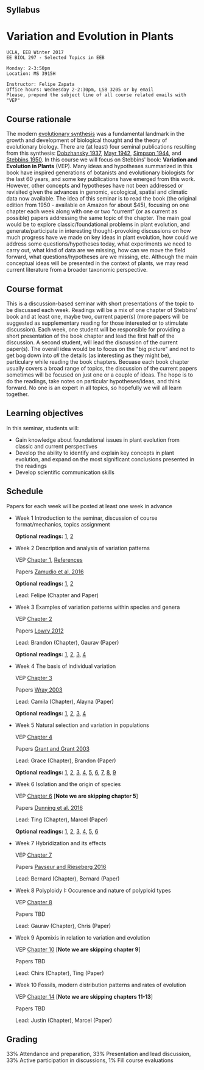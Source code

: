 ## Syllabus

# Variation and Evolution in Plants

    UCLA, EEB Winter 2017
    EE BIOL 297 - Selected Topics in EEB
    
    Monday: 2-3:50pm
    Location: MS 3915H
    
    Instructor: Felipe Zapata
    Office hours: Wednesday 2-2:30pm, LSB 3205 or by email
    Please, prepend the subject line of all course related emails with "VEP"


## Course rationale

The modern [evolutionary synthesis](https://en.wikipedia.org/wiki/Modern_evolutionary_synthesis) was a fundamental landmark in the growth and development of biological thought and the theory of evolutionary biology. There are (at least) four seminal publications resulting from this synthesis: [Dobzhansky 1937](https://en.wikipedia.org/wiki/Genetics_and_the_Origin_of_Species), [Mayr 1942](https://en.wikipedia.org/wiki/Systematics_and_the_Origin_of_Species), [Simpson 1944](https://en.wikipedia.org/wiki/Tempo_and_Mode_in_Evolution), and [Stebbins 1950](https://en.wikipedia.org/wiki/Variation_and_Evolution_in_Plants). In this course we will focus on Stebbins' book: **Variation and Evolution in Plants** (VEP). Many ideas and hypotheses summarized in this book have inspired generations of botanists and evolutionary biologists for the last 60 years, and some key publications have emerged from this work. However, other concepts and hypotheses have not been addressed or revisited given the advances in genomic, ecological, spatial and climatic data now available. The idea of this seminar is to read the book (the original edition from 1950 - available on Amazon for about $45), focusing on one chapter each week along with one or two “current” (or as current as possible) papers addressing the same topic of the chapter. The main goal would be to explore classic/foundational problems in plant evolution, and generate/participate in interesting thought-provoking discussions on how much progress have we made on key ideas in plant evolution, how could we address some questions/hypotheses today, what experiments we need to carry out, what kind of data are we missing, how can we move the field forward, what questions/hypotheses are we missing, etc. Although the main conceptual ideas will be presented in the context of plants, we may read current literature from a broader taxonomic perspective.

## Course format

This is a discussion-based seminar with short presentations of the topic to be discussed each week. Readings will be a mix of one chapter of Stebbins' book and at least one, maybe two, current paper(s) (more papers will be suggested as supplementary reading for those interested or to stimulate discussion). Each week, one student will be responsible for providing a short presentation of the book chapter and lead the first half of the discussion. A second student, will lead the discussion of the current paper(s). The overall idea would be to focus on the "big picture" and not to get bog down into *all* the details (as interesting as they might be), particulary while reading the book chapters. Becuase each book chapter usually covers a broad range of topics, the discussion of the current papers sometimes will be focused on just one or a couple of ideas. The hope is to do the readings, take notes on particular hypotheses/ideas, and think forward. No one is an expert in all topics, so hopefully we will all learn together. 

## Learning objectives

In this seminar, students will:

* Gain knowledge about foundational issues in plant evolution from classic and current perspectives
* Develop the ability to identify and explain key concepts in plant evolution, and expand on the most significant conclusions presented in the readings 
* Develop scientific communication skills

## Schedule

Papers for each week will be posted at least one week in advance

* Week 1 Introduction to the seminar, discussion of course format/mechanics, topics assignment

  **Optional readings:** [1](http://www.amjbot.org/content/84/12/1625.abstract), [2](http://dx.doi.org/10.1073/pnas.97.13.6945)

* Week 2 Description and analysis of variation patterns

  VEP [Chapter 1](./readings/VEP_Ch1.PDF), [References](./readings/VEP_References.PDF)
  
  Papers [Zamudio et al. 2016](http://dx.doi.org/10.1073/pnas.1602237113)
  
  **Optional readings:** [1](http://dx.doi.org/10.1111/brv.12127), [2](http://dx.doi.org/10.1093/sysbio/syr084)
  
  Lead: Felipe (Chapter and Paper)

* Week 3 Examples of variation patterns within species and genera

  VEP [Chapter 2](./readings/VEP_Ch2.PDF)
  
  Papers [Lowry 2012](http://dx.doi.org/10.1111/j.1095-8312.2012.01867.x)
  
  Lead: Brandon (Chapter), Gaurav (Paper)

  **Optional readings:** [1](http://dx.doi.org/10.1111/boj.12393), [2](http://dx.doi.org/10.1111/j.1558-5646.2007.00264.x), [3](http://dx.doi.org/10.1111/mec.12796), [4](https://doi.org/10.1111/j.1601-5223.1925.tb03139.x)
  
* Week 4 The basis of individual variation

  VEP [Chapter 3](./readings/VEP_Ch3.PDF)
  
  Papers [Wray 2003](http://dx.doi.org/10.1146/annurev-ecolsys-110512-135828)
  
  Lead: Camila (Chapter), Alayna (Paper)

  **Optional readings:** [1](http://dx.doi.org/10.1073/pnas.0504210102), [2](http://dx.doi.org/10.1016/j.cub.2016.02.033), [3](http://dx.doi.org/10.1016/j.tplants.2016.05.004), [4](http://dx.doi.org/10.1016/j.gde.2015.08.006)
  
* Week 5 Natural selection and variation in populations

  VEP [Chapter 4](./readings/VEP_Ch4.PDF)
  
  Papers [Grant and Grant 2003](http://dx.doi.org/10.1126/science.1128374)
  
  Lead: Grace (Chapter), Brandon (Paper)

  **Optional readings:** [1](http://dx.doi.org/10.1002/bies.201500079), [2](http://dx.doi.org/10.1038/nature14181), [3](http://dx.doi.org/10.1111/j.1469-8137.2012.04112.x), [4](http://dx.doi.org/10.1111/nph.13761), [5](https://www.ncbi.nlm.nih.gov/pmc/articles/PMC1209161/), [6](https://www.ncbi.nlm.nih.gov/pmc/articles/PMC1209197/), [7](http://dx.doi.org/10.1111/j.0014-3820.2001.tb00650.x), [8](http://dx.doi.org/10.1111/j.1558-5646.2007.00219.x), [9](http://dx.doi.org/10.1111/mec.13743)
  
* Week 6 Isolation and the origin of species

  VEP [Chapter 6](./readings/VEP_Ch6.PDF) [**Note we are skipping chapter 5**]
  
  Papers [Dunning et al. 2016](http://dx.doi.org/10.1111/jeb.12895)
  
  Lead: Ting (Chapter), Marcel (Paper)

  **Optional readings:** [1](http://dx.doi.org/10.1111/jeb.12933), [2](http://dx.doi.org/10.1111/nph.13424), [3](http://dx.doi.org/10.1126/science.1137729), [4](http://dx.doi.org/10.1111/geb.12469), [5](http://dx.doi.org/10.1093/aob/mct290), [6](http://dx.doi.org/10.1038/nrg3644)

* Week 7 Hybridization and its effects

  VEP [Chapter 7](./readings/VEP_Ch7.PDF)
  
  Papers [Payseur and Rieseberg 2016](http://dx.doi.org/10.1111/mec.13557)
  
  Lead: Bernard (Chapter), Bernard (Paper)
  
* Week 8 Polyploidy I: Occurence and nature of polyploid types

  VEP [Chapter 8](./readings/VEP_Ch8.PDF)
  
  Papers TBD
  
  Lead: Gaurav (Chapter), Chris (Paper)
  
* Week 9 Apomixis in relation to variation and evolution

  VEP [Chapter 10](./readings/VEP_Ch10.PDF) [**Note we are skipping chapter 9**]
  
  Papers TBD
  
  Lead: Chirs (Chapter), Ting (Paper)
  
* Week 10 Fossils, modern distribution patterns and rates of evolution

  VEP [Chapter 14](./readings/VEP_Ch14.PDF) [**Note we are skipping chapters 11-13**]
  
  Papers TBD
  
  Lead: Justin (Chapter), Marcel (Paper)
  
## Grading

33% Attendance and preparation, 33% Presentation and lead discussion, 33% Active participation in discussions, 1% Fill course evaluations
